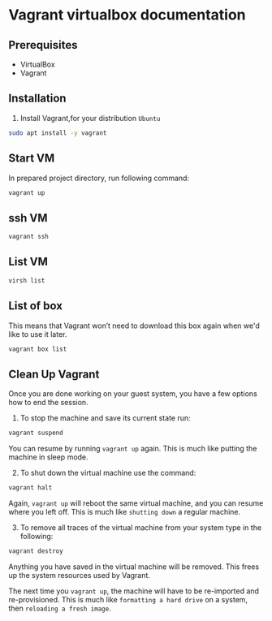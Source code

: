 # Vagrant virtualbox documentation

## Prerequisites

- VirtualBox
- Vagrant

## Installation
1. Install Vagrant,for your distribution
`Ubuntu`

```sh
sudo apt install -y vagrant
```

## Start VM
In prepared project directory, run following command:
```sh
vagrant up
```

## ssh VM
```sh
vagrant ssh
```

## List VM
```sh
virsh list
```

## List of box
This means that Vagrant won’t need to download this box again when we'd like to use it later.
```sh
vagrant box list
```

## Clean Up Vagrant
Once you are done working on your guest system, you have a few options how to end the session.

1. To stop the machine and save its current state run:
```sh
vagrant suspend
```

You can resume by running `vagrant up` again. This is much like putting the machine in sleep mode.

2. To shut down the virtual machine use the command:
```sh
vagrant halt
```
Again, `vagrant up` will reboot the same virtual machine, and you can resume where you left off. This is much like `shutting down` a regular machine.

3. To remove all traces of the virtual machine from your system type in the following:
```sh
vagrant destroy
```
Anything you have saved in the virtual machine will be removed. This frees up the system resources used by Vagrant.

The next time you `vagrant up`, the machine will have to be re-imported and re-provisioned. This is much like `formatting a hard drive` on a system, then `reloading a fresh image`.
